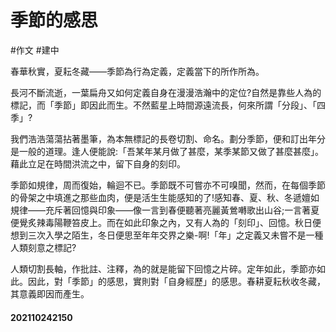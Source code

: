 # 季節的感思
#作文 #建中

春華秋實，夏耘冬藏――季節為行為定義，定義當下的所作所為。

長河不斷流逝，一葉扁舟又如何定義自身在漫漫浩瀚中的定位?自然是靠些人為的標記，而「季節」即因此而生。不然藍星上時間源遠流長，何來所謂「分段」、「四季」?

我們浩浩蕩蕩拈著墨筆，為本無標記的長卷切割、命名。劃分季節，便和訂出年分是一般的道理。逢人便能說:「吾某年某月做了甚麼，某季某節又做了甚麼甚麼」。藉此立足在時間洪流之中，留下自身的刻印。

季節如規律，周而復始，輪迴不已。季節既不可嘗亦不可嗅聞，然而，在每個季節的骨架之中填進之那些血肉，便是活生生能感知的了!感知春、夏、秋、冬遞嬗如規律――充斥著回憶與印象――像一言到春便聽著亮麗黃鶯囀歌出山谷;一言著夏便覺炙辣毒陽鞭笞皮上。而在如此印象之內，又有人為的「刻印」、回憶。秋日便想到三次入學之陌生，冬日便思至年年交界之樂-啊!「年」之定義又未嘗不是一種人類刻意之標記?

人類切割長軸，作批註、注釋，為的就是能留下回憶之片碎。定年如此，季節亦如此。因此，對「季節」的感思，實則對「自身經歷」的感思。春耕夏耘秋收冬藏，其意義即因而產生。

#### 202110242150
